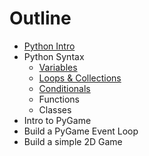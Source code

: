 Outline
=======

* [Python Intro](intro.md)
* Python Syntax
	* [Variables](syntax_variables.md)
	* [Loops & Collections](syntax_loops_collections.md)
	* [Conditionals](syntax_conditionals.md)
	* Functions
	* Classes
* Intro to PyGame
* Build a PyGame Event Loop
* Build a simple 2D Game
